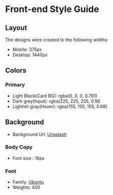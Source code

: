 # Front-end Style Guide

## Layout

The designs were created to the following widths:

- Mobile: 375px
- Desktop: 1440px

## Colors

### Primary

- Light Black(Card BG): rgba(0, 0, 0, 0.781)
- Dark grey(Input): rgba(225, 225, 225, 0.18)
- Lightish gray(Hover): rgba(155, 155, 155, 0.68)

## Background

- Background Url: [Unsplash](https://source.unsplash.com/)

### Body Copy

- Font size : 16px

### Font

- Family: [Ubuntu](https://fonts.google.com/specimen/Ubuntu)
- Weights: 400
